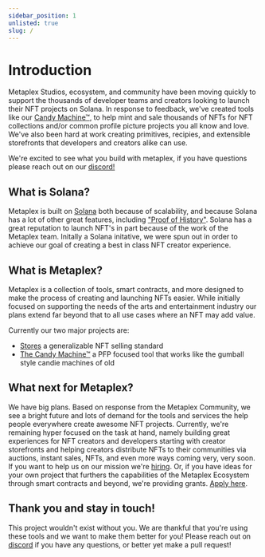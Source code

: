 ```yaml
---
sidebar_position: 1
unlisted: true
slug: /
---
```


# Introduction
Metaplex Studios, ecosystem, and community have been moving quickly to support the thousands of developer teams and creators looking to launch their NFT projects on Solana. In response to feedback, we've created tools like our [Candy Machine™](./create-candy/introduction), to help mint and sale thousands of NFTs for NFT collections and/or common profile picture projects you all know and love. We've also been hard at work creating primitives, recipies, and extensible storefronts that developers and creators alike can use.

We're excited to see what you build with metaplex, if you have questions please reach out on our [discord!](https://discord.com/invite/metaplex)

## What is Solana?
Metaplex is built on [Solana](https://crypto-wikipedia.com/what-is-solana-sol/) both because of scalability, and because Solana has a lot of other great features, including ["Proof of History"](https://solana.com/news/proof-of-history---a-clock-for-blockchain). Solana has a great reputation to launch NFT's in part because of the work of the Metaplex team. Initally a Solana initative, we were spun out in order to achieve our goal of creating a best in class NFT creator experience. 

## What is Metaplex? 
Metaplex is a collection of tools, smart contracts, and more designed to make the process of creating and launching NFTs easier. While initially focused on supporting the needs of the arts and entertainment industry our plans extend far beyond that to all use cases where an NFT may add value. 

Currently our two major projects are:
- [Stores](./create-store/introduction) a generalizable NFT selling standard
- [The Candy Machine™](./create-candy/introduction) a PFP focused tool that works like the gumball style candie machines of old 

## What next for Metaplex?
We have big plans. Based on response from the Metaplex Community, we see a bright future and lots of demand for the tools and services the help people everywhere create awesome NFT projects. Currently, we're remaining hyper focused on the task at hand, namely building great experiences for NFT creators and developers starting with creator storefronts and helping creators distribute NFTs to their communities via auctions, instant sales, NFTs, and even more ways coming very, very soon. If you want to help us on our mission we're [hiring](https://apply.workable.com/metaplex-studios/). Or, if you have ideas for your own project that furthers the capabilities of the Metaplex Ecosystem through smart contracts and beyond, we're providing grants. [Apply here](https://docs.google.com/forms/d/e/1FAIpQLScu3uXN-mLGbwZZhHYDsWepcE3XzFvnujm1qc7442UKtskpDA/viewform?usp=send_form). 

## Thank you and stay in touch!
This project wouldn't exist without you. We are thankful that you're using these tools and we want to make them better for you! Please reach out on [discord](https://discord.com/invite/metaplex) if you have any questions, or better yet make a pull request! 
